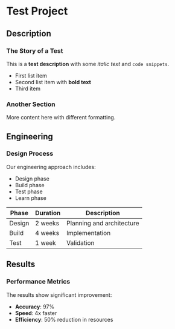 # Test Project

## Description

### The Story of a Test

This is a **test description** with some *italic text* and `code snippets`.

- First list item
- Second list item with **bold text**
- Third item

### Another Section

More content here with different formatting.

## Engineering

### Design Process

Our engineering approach includes:

- Design phase
- Build phase  
- Test phase
- Learn phase

| Phase | Duration | Description |
|-------|----------|-------------|
| Design | 2 weeks | Planning and architecture |
| Build | 4 weeks | Implementation |
| Test | 1 week | Validation |

## Results

### Performance Metrics

The results show significant improvement:

- **Accuracy**: 97%
- **Speed**: 4x faster
- **Efficiency**: 50% reduction in resources